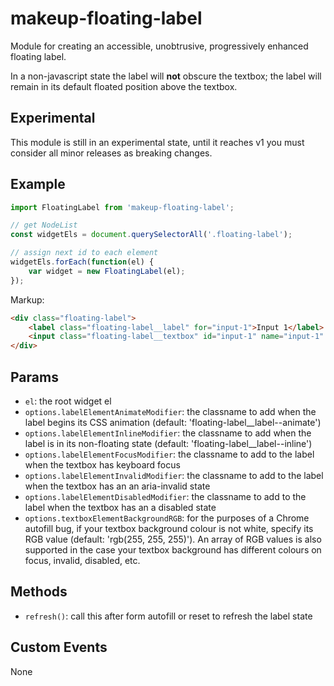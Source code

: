 # makeup-floating-label

Module for creating an accessible, unobtrusive, progressively enhanced floating label.

In a non-javascript state the label will **not** obscure the textbox; the label will remain in its default floated position above the textbox.

## Experimental

This module is still in an experimental state, until it reaches v1 you must consider all minor releases as breaking changes.

## Example

```js
import FloatingLabel from 'makeup-floating-label';

// get NodeList
const widgetEls = document.querySelectorAll('.floating-label');

// assign next id to each element
widgetEls.forEach(function(el) {
    var widget = new FloatingLabel(el);
});
```

Markup:

```html
<div class="floating-label">
    <label class="floating-label__label" for="input-1">Input 1</label>
    <input class="floating-label__textbox" id="input-1" name="input-1" />
</div>
```

## Params

* `el`: the root widget el
* `options.labelElementAnimateModifier`: the classname to add when the label begins its CSS animation (default: 'floating-label__label--animate')
* `options.labelElementInlineModifier`: the classname to add when the label is in its non-floating state (default: 'floating-label__label--inline')
* `options.labelElementFocusModifier`: the classname to add to the label when the textbox has keyboard focus
* `options.labelElementInvalidModifier`: the classname to add to the label when the textbox has an an aria-invalid state
* `options.labelElementDisabledModifier`: the classname to add to the label when the textbox has an a disabled state
* `options.textboxElementBackgroundRGB`: for the purposes of a Chrome autofill bug, if your textbox background colour is not white, specify its RGB value (default: 'rgb(255, 255, 255)'). An array of RGB values is also supported in the case your textbox background has different colours on focus, invalid, disabled, etc.

## Methods

* `refresh()`: call this after form autofill or reset to refresh the label state

## Custom Events        

None
